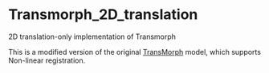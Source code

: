 # Transmorph_2D_translation
2D translation-only implementation of Transmorph

This is a modified version of the original [TransMorph](https://github.com/junyuchen245/TransMorph_Transformer_for_Medical_Image_Registration) model, which supports Non-linear registration.
